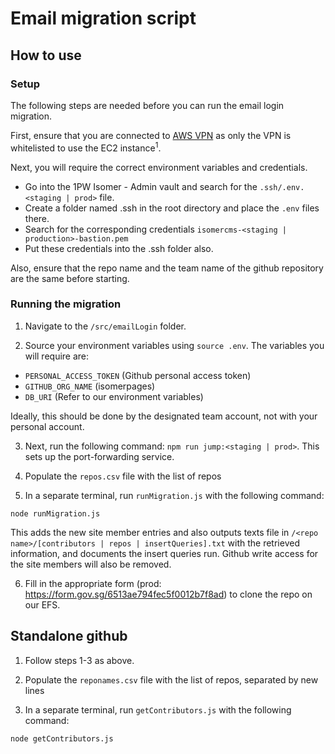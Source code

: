 # Email migration script

## How to use

### Setup

The following steps are needed before you can run the email login migration.

First, ensure that you are connected to [AWS VPN](https://www.notion.so/opengov/Instructions-to-use-OGP-s-AWS-VPN-e67226703cac459999b84c02200a3940) as only the VPN is whitelisted to use the EC2 instance<sup>1</sup>.

Next, you will require the correct environment variables and credentials.

- Go into the 1PW Isomer - Admin vault and search for the `.ssh/.env.<staging | prod>` file.
- Create a folder named .ssh in the root directory and place the `.env` files there.
- Search for the corresponding credentials `isomercms-<staging | production>-bastion.pem`
- Put these credentials into the .ssh folder also.

Also, ensure that the repo name and the team name of the github repository are the same before starting.

### Running the migration

1. Navigate to the `/src/emailLogin` folder.

2. Source your environment variables using `source .env`. The variables you will require are:

- `PERSONAL_ACCESS_TOKEN` (Github personal access token)
- `GITHUB_ORG_NAME` (isomerpages)
- `DB_URI` (Refer to our environment variables)

Ideally, this should be done by the designated team account, not with your personal account.

3. Next, run the following command: `npm run jump:<staging | prod>`. This sets up the port-forwarding service.

4. Populate the `repos.csv` file with the list of repos

5. In a separate terminal, run `runMigration.js` with the following command:

```
node runMigration.js
```

This adds the new site member entries and also outputs texts file in `/<repo name>/[contributors | repos | insertQueries].txt` with the retrieved information, and documents the insert queries run. Github write access for the site members will also be removed.

6. Fill in the appropriate form (prod: https://form.gov.sg/6513ae794fec5f0012b7f8ad) to clone the repo on our EFS.

## Standalone github

1. Follow steps 1-3 as above.

2. Populate the `reponames.csv` file with the list of repos, separated by new lines

3. In a separate terminal, run `getContributors.js` with the following command:

```
node getContributors.js
```
